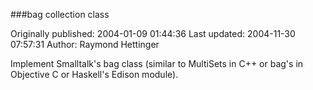 ###bag collection class

Originally published: 2004-01-09 01:44:36
Last updated: 2004-11-30 07:57:31
Author: Raymond Hettinger

Implement Smalltalk's bag class (similar to MultiSets in C++ or bag's in Objective C or Haskell's Edison module).
